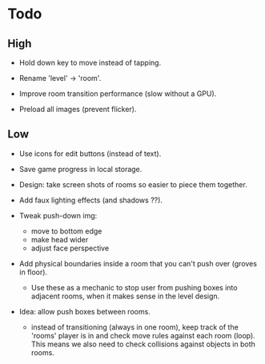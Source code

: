 # Todo

## High

- Hold down key to move instead of tapping.

- Rename 'level' -> 'room'.

- Improve room transition performance (slow without a GPU).

- Preload all images (prevent flicker).

## Low

- Use icons for edit buttons (instead of text).

- Save game progress in local storage.

- Design: take screen shots of rooms so easier to piece them together.

- Add faux lighting effects (and shadows ??).

- Tweak push-down img:
  - move to bottom edge
  - make head wider
  - adjust face perspective

- Add physical boundaries inside a room that you can't push over (groves in floor).
  - Use these as a mechanic to stop user from pushing boxes into adjacent rooms, when it makes sense in the level design.

- Idea: allow push boxes between rooms.
  - instead of transitioning (always in one room), keep track of the 'rooms' player is in and
    check move rules against each room (loop). This means we also need to check collisions against objects in both rooms.
